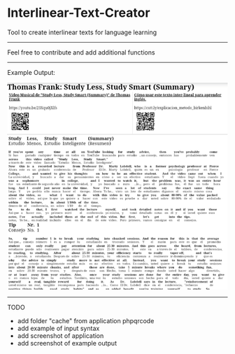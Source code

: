 # Interlinear-Text-Creator
Tool to create interlinear texts for language learning

---
Feel free to contribute and add additional functions

---
Example Output:

![](Screenshot_2020-08-27-21-54-44-627_com.android.chrome.png)

---
TODO 

- add folder "cache" from application phpqrcode
- add example of input syntax
- add screenshot of application
- add screenshot of example output

